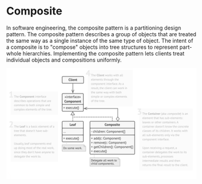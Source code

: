# Composite

In software engineering, the composite pattern is a partitioning design pattern. The composite pattern describes a group
of objects that are treated the same way as a single instance of the same type of object. The intent of a composite is
to "compose" objects into tree structures to represent part-whole hierarchies. Implementing the composite pattern lets
clients treat individual objects and compositions uniformly.

![Composite structure](docs/composite.png)
